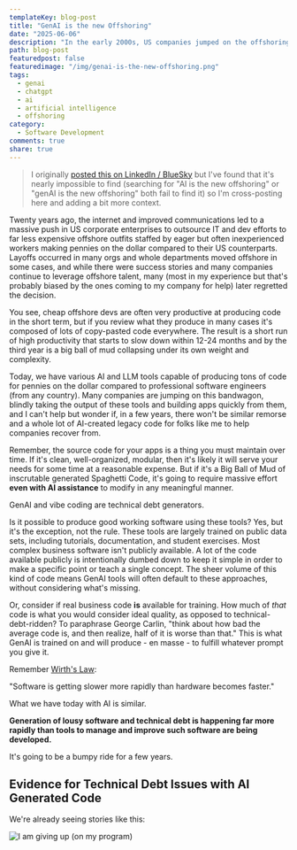 ```yaml
---
templateKey: blog-post
title: "GenAI is the new Offshoring"
date: "2025-06-06"
description: "In the early 2000s, US companies jumped on the offshoring bandwagon as a panacea for increasing dev and IT costs. Many came to regret this decision. GenAI tools are in a similar position to rapidly produce software at low cost."
path: blog-post
featuredpost: false
featuredimage: "/img/genai-is-the-new-offshoring.png"
tags:
  - genai
  - chatgpt
  - ai
  - artificial intelligence
  - offshoring
category:
  - Software Development
comments: true
share: true
---
```


> I originally [posted this on LinkedIn / BlueSky](https://bsky.app/profile/ardalis.com/post/3lpf22jfrbs2d) but I've found that it's nearly impossible to find (searching for "AI is the new offshoring" or "genAI is the new offshoring" both fail to find it) so I'm cross-posting here and adding a bit more context.

Twenty years ago, the internet and improved communications led to a massive push in US corporate enterprises to outsource IT and dev efforts to far less expensive offshore outfits staffed by eager but often inexperienced workers making pennies on the dollar compared to their US counterparts. Layoffs occurred in many orgs and whole departments moved offshore in some cases, and while there were success stories and many companies continue to leverage offshore talent, many (most in my experience but that's probably biased by the ones coming to my company for help) later regretted the decision.

You see, cheap offshore devs are often very productive at producing code in the short term, but if you review what they produce in many cases it's composed of lots of copy-pasted code everywhere. The result is a short run of high productivity that starts to slow down within 12-24 months and by the third year is a big ball of mud collapsing under its own weight and complexity.

Today, we have various AI and LLM tools capable of producing tons of code for pennies on the dollar compared to professional software engineers (from any country). Many companies are jumping on this bandwagon, blindly taking the output of these tools and building apps quickly from them, and I can't help but wonder if, in a few years, there won't be similar remorse and a whole lot of AI-created legacy code for folks like me to help companies recover from.

Remember, the source code for your apps is a thing you must maintain over time. If it's clean, well-organized, modular, then it's likely it will serve your needs for some time at a reasonable expense. But if it's a Big Ball of Mud of inscrutable generated Spaghetti Code, it's going to require massive effort **even with AI assistance** to modify in any meaningful manner.

GenAI and vibe coding are technical debt generators.

Is it possible to produce good working software using these tools? Yes, but it's the exception, not the rule. These tools are largely trained on public data sets, including tutorials, documentation, and student exercises. Most complex business software isn't publicly available. A lot of the code available publicly is intentionally dumbed down to keep it simple in order to make a specific point or teach a single concept. The sheer volume of this kind of code means GenAI tools will often default to these approaches, without considering what's missing.

Or, consider if real business code **is** available for training. How much of *that* code is what you would consider ideal quality, as opposed to technical-debt-ridden? To paraphrase George Carlin, "think about how bad the average code is, and then realize, half of it is worse than that." This is what GenAI is trained on and will produce - en masse - to fulfill whatever prompt you give it.

Remember [Wirth's Law](https://deviq.com/laws/wirths-law):

"Software is getting slower more rapidly than hardware becomes faster."

What we have today with AI is similar.

**Generation of lousy software and technical debt is happening far more rapidly than tools to manage and improve such software are being developed.**

It's going to be a bumpy ride for a few years.

## Evidence for Technical Debt Issues with AI Generated Code

We're already seeing stories like this:

![I am giving up (on my program)](/img/giving-up-on-ai-assisted-development.png)
